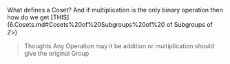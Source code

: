 What defines a Coset? And if multiplication is the only binary operation then how do we get [THIS](6.Cosets.md#Cosets%20of%20Subgroups%20of%20$%5Cmathbb{Z}$ of Subgroups of $\mathbb{Z}$>)
>Thoughts
>Any Operation may it be addition or multiplication should give the original Group
